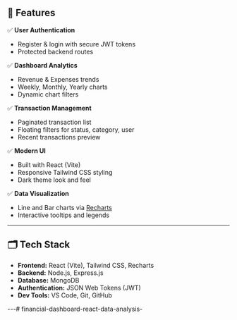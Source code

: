 
## 🚀 Features

✅ **User Authentication**  
- Register & login with secure JWT tokens
- Protected backend routes

✅ **Dashboard Analytics**  
- Revenue & Expenses trends
- Weekly, Monthly, Yearly charts
- Dynamic chart filters

✅ **Transaction Management**  
- Paginated transaction list
- Floating filters for status, category, user
- Recent transactions preview

✅ **Modern UI**  
- Built with React (Vite)
- Responsive Tailwind CSS styling
- Dark theme look and feel

✅ **Data Visualization**  
- Line and Bar charts via [Recharts](https://recharts.org/)
- Interactive tooltips and legends

---

## 🗂️ Tech Stack

- **Frontend:** React (Vite), Tailwind CSS, Recharts
- **Backend:** Node.js, Express.js
- **Database:** MongoDB
- **Authentication:** JSON Web Tokens (JWT)
- **Dev Tools:** VS Code, Git, GitHub

---# financial-dashboard-react-data-analysis-
